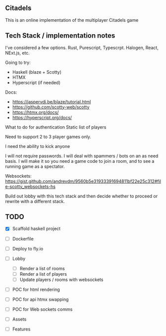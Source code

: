 ## Citadels
This is an online implementation of the multiplayer Citadels game

## Tech Stack / implementation notes

I've considered a few options. Rust, Purescript, Typescrpt. Halogen, React, NExt.js, etc.


Going to try:
- Haskell (blaze + Scotty)
- HTMX
- Hyperscript (if needed)

Docs:
- https://jaspervdj.be/blaze/tutorial.html
- https://github.com/scotty-web/scotty
- https://htmx.org/docs/
- https://hyperscript.org/docs/


What to do for authentication
Static list of players

Need to support 2 to 3 player games only.

I need the ability to kick anyone


I will not require passwords.
I will deal with spammers / bots on an as need basis.
I will make it so you need a game code to join a room, and to see a running game as a spectator.


Websockets:
https://gist.github.com/andrevdm/9560b5e31933391694811bf22e25c312#file-scotty_websockets-hs


Build out lobby with this tech stack and then decide whether to proceed or rewrite with a different stack.

 
 ## TODO
- [x] Scaffold haskell project
- [ ] Dockerfile
- [ ] Deploy to fly.io
- [ ] Lobby
    - [ ] Render a list of rooms
    - [ ] Render a list of players
    - [ ] Update players / rooms with websockets

 - [ ] POC for html rendering
 - [ ] POC for api htmx swapping
 - [ ] POC for Web sockets comms

 - [ ] Assets
- [ ] Features
